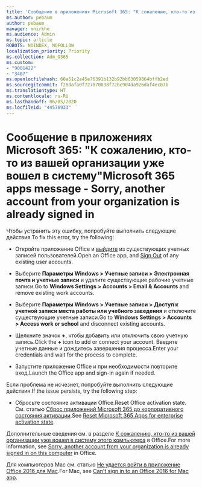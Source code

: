 ```yaml
---
title: 'Сообщение в приложениях Microsoft 365: "К сожалению, кто-то из вашей организации уже вошел в систему"'
ms.author: pebaum
author: pebaum
manager: mnirkhe
ms.audience: Admin
ms.topic: article
ROBOTS: NOINDEX, NOFOLLOW
localization_priority: Priority
ms.collection: Adm_O365
ms.custom:
- "9001422"
- "3407"
ms.openlocfilehash: 60a51c2a45e76391b132b92bb03059864bffb2ed
ms.sourcegitcommit: f28dafa0f727870038f72bc904da926daf4ec07b
ms.translationtype: HT
ms.contentlocale: ru-RU
ms.lasthandoff: 06/05/2020
ms.locfileid: "44576933"
---
```

# <a name="microsoft-365-apps-message---sorry-another-account-from-your-organization-is-already-signed-in"></a><span data-ttu-id="df195-102">Сообщение в приложениях Microsoft 365: "К сожалению, кто-то из вашей организации уже вошел в систему"</span><span class="sxs-lookup"><span data-stu-id="df195-102">Microsoft 365 apps message - Sorry, another account from your organization is already signed in</span></span>

<span data-ttu-id="df195-103">Чтобы устранить эту ошибку, попробуйте выполнить следующие действия.</span><span class="sxs-lookup"><span data-stu-id="df195-103">To fix this error, try the following:</span></span>

- <span data-ttu-id="df195-104">Откройте приложение Office и [выйдите](https://support.office.com/article/sign-out-of-office-5a20dc11-47e9-4b6f-945d-478cb6d92071) из существующих учетных записей пользователей.</span><span class="sxs-lookup"><span data-stu-id="df195-104">Open an Office app, and [Sign Out](https://support.office.com/article/sign-out-of-office-5a20dc11-47e9-4b6f-945d-478cb6d92071) of any existing user accounts.</span></span>

- <span data-ttu-id="df195-105">Выберите **Параметры Windows > Учетные записи > Электронная почта и учетные записи** и удалите существующие рабочие учетные записи.</span><span class="sxs-lookup"><span data-stu-id="df195-105">Go to **Windows Settings > Accounts > Email & Accounts** and remove existing work accounts.</span></span>

- <span data-ttu-id="df195-106">Выберите **Параметры Windows > Учетные записи > Доступ к учетной записи места работы или учебного заведения** и отключите существующие учетные записи.</span><span class="sxs-lookup"><span data-stu-id="df195-106">Go to **Windows Settings > Accounts > Access work or school** and disconnect existing accounts.</span></span> 

- <span data-ttu-id="df195-107">Щелкните значок **+**, чтобы добавить или отключить свою учетную запись.</span><span class="sxs-lookup"><span data-stu-id="df195-107">Click the **+** icon to add or connect your account.</span></span> <span data-ttu-id="df195-108">Введите учетные данные и дождитесь завершения процесса.</span><span class="sxs-lookup"><span data-stu-id="df195-108">Enter your credentials and wait for the process to complete.</span></span>

- <span data-ttu-id="df195-109">Запустите приложение Office и при необходимости повторите вход.</span><span class="sxs-lookup"><span data-stu-id="df195-109">Launch the Office app and sign-in again if needed.</span></span> 

<span data-ttu-id="df195-110">Если проблема не исчезнет, попробуйте выполнить следующие действия.</span><span class="sxs-lookup"><span data-stu-id="df195-110">If the issue persists, try the following step:</span></span> 

- <span data-ttu-id="df195-111">Сбросьте состояние активации Office.</span><span class="sxs-lookup"><span data-stu-id="df195-111">Reset Office activation state.</span></span> <span data-ttu-id="df195-112">См. статью [Сброс приложений Microsoft 365 до корпоративного состояния активации](https://docs.microsoft.com/office365/troubleshoot/activation/reset-office-365-proplus-activation-state).</span><span class="sxs-lookup"><span data-stu-id="df195-112">See [Reset Microsoft 365 Apps for enterprise activation state](https://docs.microsoft.com/office365/troubleshoot/activation/reset-office-365-proplus-activation-state).</span></span>

<span data-ttu-id="df195-113">Дополнительные сведения см. в разделе [К сожалению, кто-то из вашей организации уже вошел в систему этого компьютера](https://docs.microsoft.com/office/troubleshoot/error-messages/another-account-already-signed-in) в Office.</span><span class="sxs-lookup"><span data-stu-id="df195-113">For more information, see [Sorry, another account from your organization is already signed in on this computer](https://docs.microsoft.com/office/troubleshoot/error-messages/another-account-already-signed-in) in Office.</span></span>

<span data-ttu-id="df195-114">Для компьютеров Mac см. статью [Не удается войти в приложение Office 2016 для Mac](https://docs.microsoft.com/office365/troubleshoot/authentication/sign-in-to-office-2016-for-mac-fail).</span><span class="sxs-lookup"><span data-stu-id="df195-114">For Mac, see [Can't sign in to an Office 2016 for Mac app](https://docs.microsoft.com/office365/troubleshoot/authentication/sign-in-to-office-2016-for-mac-fail).</span></span>
